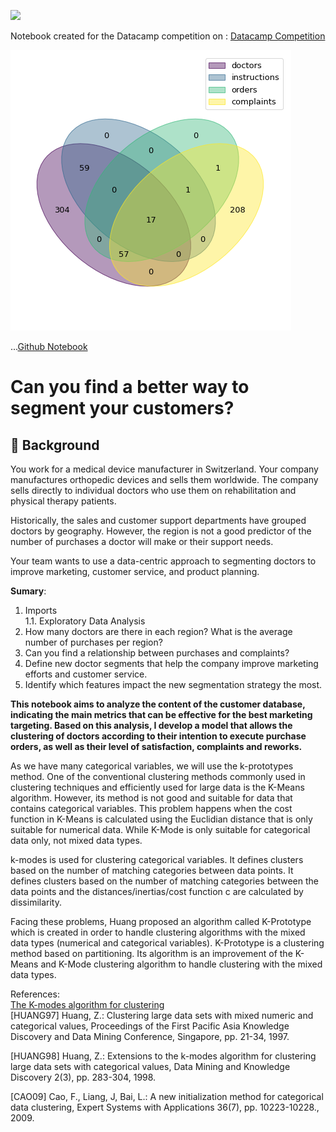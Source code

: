 ![](https://competitions-app.datacamp.com/1.8.1/medical-device-customers/medical-device-customers.jpg)

Notebook created for the Datacamp competition on : [Datacamp Competition](https://app.datacamp.com/workspace/w/d4f9e3b2-d586-4b40-b490-44cc9af3c53b)

![](https://github.com/rafaeldjsm/Data_Science/blob/master/k-prototypes_for_customer_segmentation/venn_join.png)

...[Github Notebook](https://github.com/rafaeldjsm/Data_Science/blob/master/k-prototypes_for_customer_segmentation/k-prototypes_for_customer_segmentation.ipynb)

# Can you find a better way to segment your customers?

## 📖 Background
You work for a medical device manufacturer in Switzerland. Your company manufactures orthopedic devices and sells them worldwide. The company sells directly to individual doctors who use them on rehabilitation and physical therapy patients.

Historically, the sales and customer support departments have grouped doctors by geography. However, the region is not a good predictor of the number of purchases a doctor will make or their support needs.

Your team wants to use a data-centric approach to segmenting doctors to improve marketing, customer service, and product planning.

**Sumary**:

1. Imports\
	1.1. Exploratory Data Analysis
2. How many doctors are there in each region? What is the average number of purchases per region?
3. Can you find a relationship between purchases and complaints?
4. Define new doctor segments that help the company improve marketing efforts and customer service.
5. Identify which features impact the new segmentation strategy the most.

**This notebook aims to analyze the content of the customer database, indicating the main metrics that can be effective for the best marketing targeting. Based on this analysis, I develop a model that allows the clustering of doctors according to their intention to execute purchase orders, as well as their level of satisfaction, complaints and reworks.**

As we have many categorical variables, we will use the k-prototypes method.
One of the conventional clustering methods commonly used in clustering techniques and efficiently used for large data is the K-Means algorithm. However, its method is not good and suitable for data that contains categorical variables. This problem happens when the cost function in K-Means is calculated using the Euclidian distance that is only suitable for numerical data. While K-Mode is only suitable for categorical data only, not mixed data types.

k-modes is used for clustering categorical variables. It defines clusters based on the number of matching categories between data points. It defines clusters based on the number of matching categories between the data points and the distances/inertias/cost function c are calculated by dissimilarity.

Facing these problems, Huang proposed an algorithm called K-Prototype which is created in order to handle clustering algorithms with the mixed data types (numerical and categorical variables). K-Prototype is a clustering method based on partitioning. Its algorithm is an improvement of the K-Means and K-Mode clustering algorithm to handle clustering with the mixed data types.

References:<br>
[The K-modes algorithm for clustering](https://github.com/nicodv/kmodes)<br>
[HUANG97] Huang, Z.: Clustering large data sets with mixed numeric and
   categorical values, Proceedings of the First Pacific Asia Knowledge
   Discovery and Data Mining Conference, Singapore, pp. 21-34, 1997.<br>

[HUANG98] Huang, Z.: Extensions to the k-modes algorithm for clustering
   large data sets with categorical values, Data Mining and Knowledge
   Discovery 2(3), pp. 283-304, 1998.<br>

[CAO09] Cao, F., Liang, J, Bai, L.: A new initialization method for
   categorical data clustering, Expert Systems with Applications 36(7),
   pp. 10223-10228., 2009.

